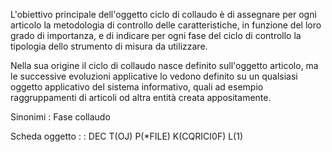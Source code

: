 L'obiettivo principale dell'oggetto ciclo di collaudo è di assegnare per ogni articolo la metodologia di controllo delle caratteristiche, in funzione del loro grado di importanza, e di indicare per ogni fase del ciclo di controllo la tipologia dello strumento di misura da utilizzare.

Nella sua origine il ciclo di collaudo nasce definito sull'oggetto articolo, ma le successive evoluzioni applicative lo vedono definito su un qualsiasi oggetto applicativo del sistema informativo, quali ad esempio raggruppamenti di articoli od altra entità creata appositamente.

Sinonimi :  Fase collaudo

Scheda oggetto
 :  : DEC T(OJ) P(\*FILE) K(CQRICI0F) L(1)
